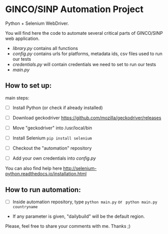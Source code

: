 # GINCO/SINP Automation Project 

Python + Selenium WebDriver. 

You will find here the code to automate several critical parts of GINCO/SINP web application.

- _library.py_ contains all functions 
- _config.py_ contains urls for platforms, metadata ids, csv files used to run our tests    
- _credentials.py_ will contain credentials we need to set to run our tests      
- _main.py_  

## How to set up:

main steps:

- [ ] Install Python (or check if already installed)
- [ ] Download geckodriver https://github.com/mozilla/geckodriver/releases 
- [ ] Move "geckodriver" into /usr/local/bin 
- [ ] Install Selenium ```pip install selenium```
- [ ] Checkout the "automation" repository 
- [ ] Add your own credentials into _config.py_


You can also find help here http://selenium-python.readthedocs.io/installation.html

## How to run automation:

- [ ] Inside automation repository, type ``` python main.py ``` or ``` python main.py countryname```
 
* If any parameter is given, "dailybuild" will be the default region.  

Please, feel free to share your comments with me. 
Thanks ;)


